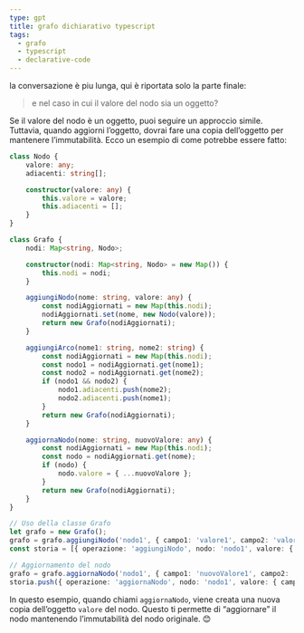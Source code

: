 ```yaml
---
type: gpt
title: grafo dichiarativo typescript
tags:
  - grafo
  - typescript
  - declarative-code
---
```

la conversazione è piu lunga, qui è riportata solo la parte finale:
> e nel caso in cui il valore del nodo sia un oggetto?

Se il valore del nodo è un oggetto, puoi seguire un approccio simile. Tuttavia, quando aggiorni l’oggetto, dovrai fare una copia dell’oggetto per mantenere l’immutabilità. Ecco un esempio di come potrebbe essere fatto:

```typescript
class Nodo {
    valore: any;
    adiacenti: string[];

    constructor(valore: any) {
        this.valore = valore;
        this.adiacenti = [];
    }
}

class Grafo {
    nodi: Map<string, Nodo>;

    constructor(nodi: Map<string, Nodo> = new Map()) {
        this.nodi = nodi;
    }

    aggiungiNodo(nome: string, valore: any) {
        const nodiAggiornati = new Map(this.nodi);
        nodiAggiornati.set(nome, new Nodo(valore));
        return new Grafo(nodiAggiornati);
    }

    aggiungiArco(nome1: string, nome2: string) {
        const nodiAggiornati = new Map(this.nodi);
        const nodo1 = nodiAggiornati.get(nome1);
        const nodo2 = nodiAggiornati.get(nome2);
        if (nodo1 && nodo2) {
            nodo1.adiacenti.push(nome2);
            nodo2.adiacenti.push(nome1);
        }
        return new Grafo(nodiAggiornati);
    }

    aggiornaNodo(nome: string, nuovoValore: any) {
        const nodiAggiornati = new Map(this.nodi);
        const nodo = nodiAggiornati.get(nome);
        if (nodo) {
            nodo.valore = { ...nuovoValore };
        }
        return new Grafo(nodiAggiornati);
    }
}

// Uso della classe Grafo
let grafo = new Grafo();
grafo = grafo.aggiungiNodo('nodo1', { campo1: 'valore1', campo2: 'valore2' });
const storia = [{ operazione: 'aggiungiNodo', nodo: 'nodo1', valore: { campo1: 'valore1', campo2: 'valore2' } }];

// Aggiornamento del nodo
grafo = grafo.aggiornaNodo('nodo1', { campo1: 'nuovoValore1', campo2: 'nuovoValore2' });
storia.push({ operazione: 'aggiornaNodo', nodo: 'nodo1', valore: { campo1: 'nuovoValore1', campo2: 'nuovoValore2' } });
```

In questo esempio, quando chiami `aggiornaNodo`, viene creata una nuova copia dell’oggetto `valore` del nodo. Questo ti permette di “aggiornare” il nodo mantenendo l’immutabilità del nodo originale. 😊